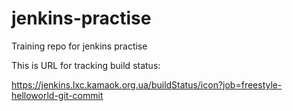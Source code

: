 # jenkins-practise
Training repo for jenkins practise

This is URL for tracking build status:

https://jenkins.lxc.kamaok.org.ua/buildStatus/icon?job=freestyle-helloworld-git-commit
